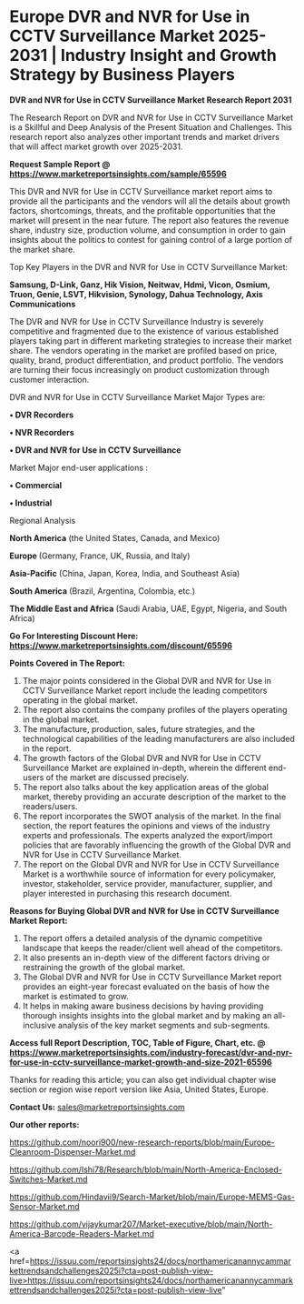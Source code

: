 # Europe DVR and NVR for Use in CCTV Surveillance Market 2025-2031 | Industry Insight and Growth Strategy by Business Players

<strong>DVR and NVR for Use in CCTV Surveillance Market Research Report 2031</strong>

The Research Report on DVR and NVR for Use in CCTV Surveillance Market is a Skillful and Deep Analysis of the Present Situation and Challenges. This research report also analyzes other important trends and market drivers that will affect market growth over 2025-2031.

<strong>Request Sample Report @ <a href=https://www.marketreportsinsights.com/sample/65596>https://www.marketreportsinsights.com/sample/65596</a></strong>

This DVR and NVR for Use in CCTV Surveillance market report aims to provide all the participants and the vendors will all the details about growth factors, shortcomings, threats, and the profitable opportunities that the market will present in the near future. The report also features the revenue share, industry size, production volume, and consumption in order to gain insights about the politics to contest for gaining control of a large portion of the market share.

Top Key Players in the DVR and NVR for Use in CCTV Surveillance Market:

<strong>Samsung, D-Link, Ganz, Hik Vision, Neitwav, Hdmi, Vicon, Osmium, Truon, Genie, LSVT, Hikvision, Synology, Dahua Technology, Axis Communications</strong>

The DVR and NVR for Use in CCTV Surveillance Industry is severely competitive and fragmented due to the existence of various established players taking part in different marketing strategies to increase their market share. The vendors operating in the market are profiled based on price, quality, brand, product differentiation, and product portfolio. The vendors are turning their focus increasingly on product customization through customer interaction.

DVR and NVR for Use in CCTV Surveillance Market Major Types are:

<strong>• DVR Recorders

• NVR Recorders

• DVR and NVR for Use in CCTV Surveillance</strong>

Market Major end-user applications :

<strong>• Commercial

• Industrial</strong>

Regional Analysis

</u><strong><b>North America</b></strong> (the United States, Canada, and Mexico)

<strong><b>Europe </b></strong>(Germany, France, UK, Russia, and Italy)

<strong><b>Asia-Pacific</b></strong> (China, Japan, Korea, India, and Southeast Asia)

<strong><b>South America</b></strong> (Brazil, Argentina, Colombia, etc.)

<strong><b>The Middle East and Africa</b></strong> (Saudi Arabia, UAE, Egypt, Nigeria, and South Africa)

<strong>Go For Interesting Discount Here: <a href=https://www.marketreportsinsights.com/discount/65596>https://www.marketreportsinsights.com/discount/65596</a></strong>

<strong>Points Covered in The Report:</strong>
<ol>
  <li>The major points considered in the Global DVR and NVR for Use in CCTV Surveillance Market report include the leading competitors operating in the global market.</li>
  <li>The report also contains the company profiles of the players operating in the global market.</li>
  <li>The manufacture, production, sales, future strategies, and the technological capabilities of the leading manufacturers are also included in the report.</li>
  <li>The growth factors of the Global DVR and NVR for Use in CCTV Surveillance Market are explained in-depth, wherein the different end-users of the market are discussed precisely.</li>
  <li>The report also talks about the key application areas of the global market, thereby providing an accurate description of the market to the readers/users.</li>
  <li>The report incorporates the SWOT analysis of the market. In the final section, the report features the opinions and views of the industry experts and professionals. The experts analyzed the export/import policies that are favorably influencing the growth of the Global DVR and NVR for Use in CCTV Surveillance Market.</li>
  <li>The report on the Global DVR and NVR for Use in CCTV Surveillance Market is a worthwhile source of information for every policymaker, investor, stakeholder, service provider, manufacturer, supplier, and player interested in purchasing this research document.</li>
</ol>
<strong>Reasons for Buying Global DVR and NVR for Use in CCTV Surveillance Market Report:</strong>

<ol>
  <li>The report offers a detailed analysis of the dynamic competitive landscape that keeps the reader/client well ahead of the competitors.</li>
  <li>It also presents an in-depth view of the different factors driving or restraining the growth of the global market.</li>
  <li>The Global DVR and NVR for Use in CCTV Surveillance Market report provides an eight-year forecast evaluated on the basis of how the market is estimated to grow.</li>
  <li>It helps in making aware business decisions by having providing thorough insights insights into the global market and by making an all-inclusive analysis of the key market segments and sub-segments.</li>
</ol>
<strong>Access full Report Description, TOC, Table of Figure, Chart, etc. @ <a href=https://www.marketreportsinsights.com/industry-forecast/dvr-and-nvr-for-use-in-cctv-surveillance-market-growth-and-size-2021-65596>https://www.marketreportsinsights.com/industry-forecast/dvr-and-nvr-for-use-in-cctv-surveillance-market-growth-and-size-2021-65596</a></strong>


Thanks for reading this article; you can also get individual chapter wise section or region wise report version like Asia, United States, Europe.

<strong>Contact Us:</strong>
sales@marketreportsinsights.com

<strong>Our other reports:</strong>

<a href=https://github.com/noori900/new-research-reports/blob/main/Europe-Cleanroom-Dispenser-Market.md>https://github.com/noori900/new-research-reports/blob/main/Europe-Cleanroom-Dispenser-Market.md</a>

<a href=https://github.com/Ishi78/Research/blob/main/North-America-Enclosed-Switches-Market.md>https://github.com/Ishi78/Research/blob/main/North-America-Enclosed-Switches-Market.md</a>

<a href=https://github.com/Hindavii9/Search-Market/blob/main/Europe-MEMS-Gas-Sensor-Market.md>https://github.com/Hindavii9/Search-Market/blob/main/Europe-MEMS-Gas-Sensor-Market.md</a>

<a href=https://github.com/vijaykumar207/Market-executive/blob/main/North-America-Barcode-Readers-Market.md>https://github.com/vijaykumar207/Market-executive/blob/main/North-America-Barcode-Readers-Market.md</a>

<a href=https://issuu.com/reportsinsights24/docs/northamericanannycammarkettrendsandchallenges2025i?cta=post-publish-view-live>https://issuu.com/reportsinsights24/docs/northamericanannycammarkettrendsandchallenges2025i?cta=post-publish-view-live</a>"
